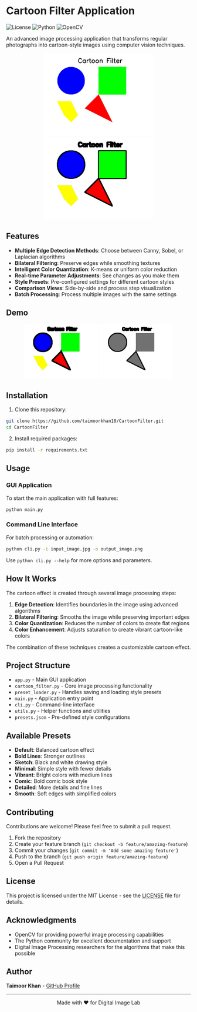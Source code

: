# Cartoon Filter Application

![License](https://img.shields.io/badge/license-MIT-blue.svg)
![Python](https://img.shields.io/badge/python-3.7+-brightgreen.svg)
![OpenCV](https://img.shields.io/badge/OpenCV-4.8.0-orange.svg)

An advanced image processing application that transforms regular photographs into cartoon-style images using computer vision techniques.

<p align="center">
  <img src="CartoonFilter/images/shapes.jpg" width="300" alt="Original Image">
  <img src="CartoonFilter/images/shapes_cartoon.jpg" width="300" alt="Cartoon Result">
</p>

## Features

- **Multiple Edge Detection Methods**: Choose between Canny, Sobel, or Laplacian algorithms
- **Bilateral Filtering**: Preserve edges while smoothing textures
- **Intelligent Color Quantization**: K-means or uniform color reduction
- **Real-time Parameter Adjustments**: See changes as you make them
- **Style Presets**: Pre-configured settings for different cartoon styles
- **Comparison Views**: Side-by-side and process step visualization
- **Batch Processing**: Process multiple images with the same settings

## Demo

<p align="center">
  <img src="CartoonFilter/images/shapes_comic.jpg" width="200" alt="Comic Style">
  <img src="CartoonFilter/images/shapes_sketch.jpg" width="200" alt="Sketch Style">
</p>

## Installation

1. Clone this repository:
```bash
git clone https://github.com/taimoorkhan10/CartoonFilter.git
cd CartoonFilter
```

2. Install required packages:
```bash
pip install -r requirements.txt
```

## Usage

### GUI Application

To start the main application with full features:

```bash
python main.py
```

### Command Line Interface

For batch processing or automation:

```bash
python cli.py -i input_image.jpg -o output_image.png
```

Use `python cli.py --help` for more options and parameters.

## How It Works

The cartoon effect is created through several image processing steps:

1. **Edge Detection**: Identifies boundaries in the image using advanced algorithms
2. **Bilateral Filtering**: Smooths the image while preserving important edges
3. **Color Quantization**: Reduces the number of colors to create flat regions
4. **Color Enhancement**: Adjusts saturation to create vibrant cartoon-like colors

The combination of these techniques creates a customizable cartoon effect.

## Project Structure

- `app.py` - Main GUI application
- `cartoon_filter.py` - Core image processing functionality
- `preset_loader.py` - Handles saving and loading style presets
- `main.py` - Application entry point
- `cli.py` - Command-line interface
- `utils.py` - Helper functions and utilities
- `presets.json` - Pre-defined style configurations

## Available Presets

- **Default**: Balanced cartoon effect
- **Bold Lines**: Stronger outlines
- **Sketch**: Black and white drawing style
- **Minimal**: Simple style with fewer details
- **Vibrant**: Bright colors with medium lines
- **Comic**: Bold comic book style
- **Detailed**: More details and fine lines
- **Smooth**: Soft edges with simplified colors

## Contributing

Contributions are welcome! Please feel free to submit a pull request.

1. Fork the repository
2. Create your feature branch (`git checkout -b feature/amazing-feature`)
3. Commit your changes (`git commit -m 'Add some amazing feature'`)
4. Push to the branch (`git push origin feature/amazing-feature`)
5. Open a Pull Request

## License

This project is licensed under the MIT License - see the [LICENSE](LICENSE) file for details.

## Acknowledgments

- OpenCV for providing powerful image processing capabilities
- The Python community for excellent documentation and support
- Digital Image Processing researchers for the algorithms that make this possible

## Author

**Taimoor Khan** - [GitHub Profile](https://github.com/taimoorkhan10)

---

<p align="center">
Made with ❤️ for Digital Image Lab
</p> 